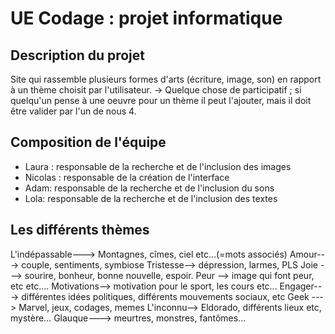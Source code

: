 ﻿# UE Codage : projet informatique

## Description du projet
Site qui rassemble plusieurs formes d'arts (écriture, image, son) en rapport à un thème choisit par l'utilisateur.
-> Quelque chose de participatif ; si quelqu'un pense à une oeuvre pour un thème il peut l'ajouter, mais il doit être valider par l'un de nous 4. 

## Composition de l'équipe

* Laura  : responsable de la recherche et de l'inclusion des images 
* Nicolas : responsable de la création de l'interface 
* Adam: responsable de la recherche et de l'inclusion du sons
* Lola: responsable de la recherche et de l'inclusion des textes

## Les différents thèmes 
L'indépassable---> Montagnes, cîmes, ciel etc...(=mots associés)
Amour---> couple, sentiments, symbiose 
Tristesse--> dépression, larmes, PLS
 Joie ---> sourire, bonheur, bonne nouvelle, espoir.
Peur --> image qui font peur, etc etc....
Motivations--> motivation pour le sport, les cours etc...
 Engager---> différentes idées politiques, différents mouvements sociaux, etc 
Geek ---> Marvel, jeux, codages, memes 
L'inconnu--> Eldorado, différents lieux etc, mystère...
Glauque---> meurtres, monstres, fantômes...

